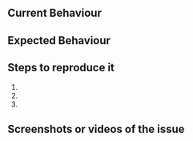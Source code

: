 ## Current Behaviour

<!-- What is the current situation and how is it a problem or how is it not good enough -->

## Expected Behaviour

<!-- State here what the feature should enable and how will it improve the project -->

## Steps to reproduce it

<!-- How can the issue be reproduced? -->

1.
2.
3.

## Screenshots or videos of the issue

<!-- If possible, attach a screenshot/video of the issue to show the problem(s) -->
